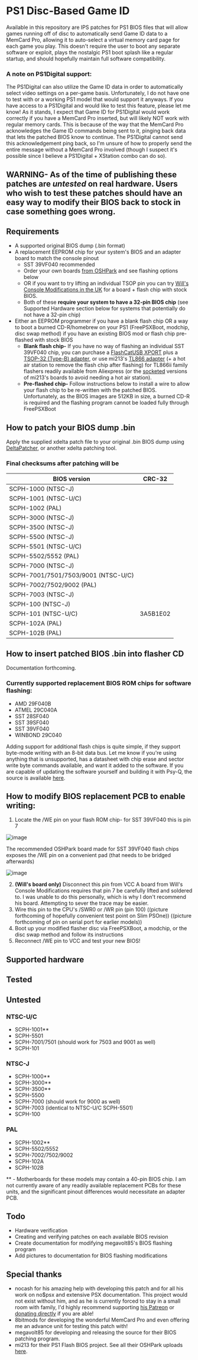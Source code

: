 # PS1 Disc-Based Game ID
Available in this repository are IPS patches for PS1 BIOS files that will allow games running off of disc to automatically send Game ID data to a MemCard Pro, allowing it to auto-select a virtual memory card page for each game you play. This doesn't require the user to boot any separate software or exploit, plays the nostalgic PS1 boot splash like a regular startup, and should hopefully maintain full software compatibility.

### A note on PS1Digital support:
The PS1Digital can also utilize the Game ID data in order to automatically select video settings on a per-game basis. Unfortunately, I do not have one to test with or a working PS1 model that would support it anyways. If you have access to a PS1Digital and would like to test this feature, please let me know! As it stands, I expect that Game ID for PS1Digital would work correctly if you have a MemCard Pro inserted, but will likely NOT work with regular memory cards. This is because of the way that the MemCard Pro acknowledges the Game ID commands being sent to it, pinging back data that lets the patched BIOS know to continue. The PS1Digital cannot send this acknowledgement ping back, so I'm unsure of how to properly send the entire message without a MemCard Pro involved (though I suspect it's possible since I believe a PS1Digital + XStation combo can do so).

## WARNING- As of the time of publishing these patches are *untested* on real hardware. Users who wish to test these patches should have an easy way to modify their BIOS back to stock in case something goes wrong.

## Requirements
- A supported original BIOS dump (.bin format)
- A replacement EEPROM chip for your system's BIOS and an adapter board to match the console pinout
  - SST 39VF040 recommended
  - Order your own boards [from OSHPark](https://oshpark.com/shared_projects/F5tR8dhr) and see flashing options below
  - OR if you want to try lifting an individual TSOP pin you can try [Will's Console Modifications in the UK](https://www.willsconsolemodifications.co.uk/index.php?route=product/product&product_id=55) for a board + flash chip with stock BIOS.
  - Both of these **require your system to have a 32-pin BIOS chip** (see Supported Hardware section below for systems that potentially do not have a 32-pin chip)
- Either an EEPROM programmer if you have a blank flash chip OR a way to boot a burned CD-R/homebrew on your PS1 (FreePSXBoot, modchip, disc swap method) if you have an existing BIOS mod or flash chip pre-flashed with stock BIOS
  - **Blank flash chip-** If you have no way of flashing an individual SST 39VF040 chip, you can purchase a [FlashCatUSB XPORT](https://www.embeddedcomputers.net/products/FlashcatUSB_XPORT/) plus a [TSOP-32 (Type-B) adapter](https://www.embeddedcomputers.net/products/ParallelAdapters/), or use mi213's [TL866 adapter](https://oshpark.com/shared_projects/b8rGXXJj) (+ a hot air station to remove the flash chip after flashing) for TL866ii family flashers readily available from Aliexpress (or the [socketed](https://oshpark.com/shared_projects/coznPX7v) versions of mi213's boards to avoid needing a hot air station).
  - **Pre-flashed chip-** Follow instructions below to install a wire to allow your flash chip to be re-written with the patched BIOS.  Unfortunately, as the BIOS images are 512KB in size, a burned CD-R is required and the flashing program cannot be loaded fully through FreePSXBoot

## How to patch your BIOS dump .bin

Apply the supplied xdelta patch file to your original .bin BIOS dump using [DeltaPatcher](https://www.romhacking.net/utilities/704/), or another xdelta patching tool.

### Final checksums after patching will be
| BIOS version | CRC-32 |
| --- | --- |
| SCPH-1000 (NTSC-J) | |
| SCPH-1001 (NTSC-U/C) | |
| SCPH-1002 (PAL) | |
| SCPH-3000 (NTSC-J) | |
| SCPH-3500 (NTSC-J) | |
| SCPH-5500 (NTSC-J) | |
| SCPH-5501 (NTSC-U/C) | |
| SCPH-5502/5552 (PAL) | |
| SCPH-7000 (NTSC-J) | |
| SCPH-7001/7501/7503/9001 (NTSC-U/C) | | 
| SCPH-7002/7502/9002 (PAL) | |
| SCPH-7003 (NTSC-J) | |
| SCPH-100 (NTSC-J) | |
| SCPH-101 (NTSC-U/C) | 3A5B1E02 |
| SCPH-102A (PAL) | |
| SCPH-102B (PAL) | |

## How to insert patched BIOS .bin into flasher CD
Documentation forthcoming.

### Currently supported replacement BIOS ROM chips for software flashing:
- AMD 29F040B
- ATMEL 29C040A
- SST 28SF040
- SST 39SF040
- SST 39VF040
- WINBOND 29C040

Adding support for additional flash chips is quite simple, if they support byte-mode writing with an 8-bit data bus. Let me know if you're using anything that is unsupported, has a datasheet with chip erase and sector write byte commands available, and want it added to the software. If you are capable of updating the software yourself and building it with Psy-Q, the source is available [here](https://web.archive.org/web/20220517114908/https://www.obscuregamers.com/threads/bios-flasher.771/).

## How to modify BIOS replacement PCB to enable writing:
1) Locate the /WE pin on your flash ROM chip- for SST 39VF040 this is pin 7

![image](https://user-images.githubusercontent.com/24398594/222040812-030bf715-0dc9-44e3-92a2-a3c49bead369.png)

The recommended OSHPark board made for SST 39VF040 flash chips exposes the /WE pin on a convenient pad (that needs to be bridged afterwards)

![image](https://user-images.githubusercontent.com/24398594/222043663-48d4d6f4-c71e-4ab5-bfca-150cd81e77d3.png)

2) **(Will's board only)** Disconnect this pin from VCC
A board from Will's Console Modifications requires that pin 7 be carefully lifted and soldered to. I was unable to do this personally, which is why I don't recommend his board. Attempting to sever the trace may be easier.
3) Wire this pin to the CPU's /SWR0 or /WR pin (pin 100)
((picture forthcoming of hopefully convenient test point on Slim PSOne))
((picture forthcoming of pin on serial port for earlier models))
4) Boot up your modified flasher disc via FreePSXBoot, a modchip, or the disc swap method and follow its instructions
5) Reconnect /WE pin to VCC and test your new BIOS!

## Supported hardware
## Tested

## Untested
### NTSC-U/C
- SCPH-1001**
- SCPH-5501
- SCPH-7001/7501 (should work for 7503 and 9001 as well)
- SCPH-101


### NTSC-J
- SCPH-1000**
- SCPH-3000**
- SCPH-3500**
- SCPH-5500
- SCPH-7000 (should work for 9000 as well)
- SCPH-7003 (identical to NTSC-U/C SCPH-5501)
- SCPH-100

### PAL
- SCPH-1002**
- SCPH-5502/5552
- SCPH-7002/7502/9002
- SCPH-102A
- SCPH-102B

** - Motherboards for these models may contain a 40-pin BIOS chip. I am not currently aware of any readily available replacement PCBs for these units, and the significant pinout differences would necessitate an adapter PCB.

## Todo
- Hardware verification
- Creating and verifying patches on each available BIOS revision
- Create documentation for modifying megavolt85's BIOS flashing program
- Add pictures to documentation for BIOS flashing modifications

## Special thanks
- nocash for his amazing help with developing this patch and for all his work on no$psx and extensive PSX documentation.  This project would not exist without him, and as he is currently forced to stay in a small room with family, I'd highly recommend supporting [his Patreon](https://www.patreon.com/martin_korth) or [donating directly](http://problemkaputt.de/donate.htm) if you are able!
- 8bitmods for developing the wonderful MemCard Pro and even offering me an advance unit for testing this patch with!
- megavolt85 for developing and releasing the source for their BIOS patching program.
- mi213 for their PS1 Flash BIOS project. See all their OSHPark uploads [here](https://oshpark.com/profiles/mi213).
